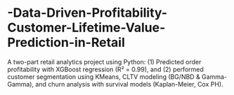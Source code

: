 # -Data-Driven-Profitability-Customer-Lifetime-Value-Prediction-in-Retail
A two-part retail analytics project using Python: (1) Predicted order profitability with XGBoost regression (R² = 0.99), and (2) performed customer segmentation using KMeans, CLTV modeling (BG/NBD &amp; Gamma-Gamma), and churn analysis with survival models (Kaplan-Meier, Cox PH).
